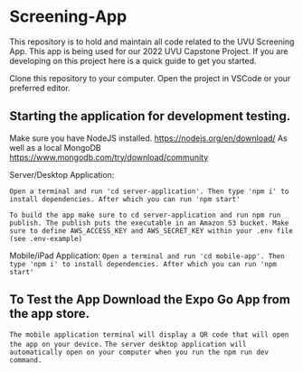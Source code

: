 # Screening-App
This repository is to hold and maintain all code related to the UVU Screening App. 
This app is being used for our 2022 UVU Capstone Project.
If you are developing on this project here is a quick guide to get you started. 

Clone this repository to your computer.
Open the project in VSCode or your preferred editor. 

## Starting the application for development testing.
Make sure you have NodeJS installed. https://nodejs.org/en/download/
As well as a local MongoDB https://www.mongodb.com/try/download/community 

Server/Desktop Application:

`Open a terminal and run 'cd server-application'. Then type 'npm i' to install dependencies. After which you can run 'npm start'`

`To build the app make sure to cd server-application and run npm run publish. The publish puts the executable in an Amazon S3 bucket. Make sure to define AWS_ACCESS_KEY and AWS_SECRET_KEY within your .env file (see .env-example)`

Mobile/iPad Application:
`Open a terminal and run 'cd mobile-app'. Then type 'npm i' to install dependencies. After which you can run 'npm start'`

## To Test the App Download the Expo Go App from the app store.
`The mobile application terminal will display a QR code that will open the app on your device.`
`The server desktop application will automatically open on your computer when you run the npm run dev command.`
